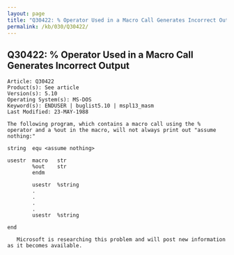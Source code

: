 ```yaml
---
layout: page
title: "Q30422: % Operator Used in a Macro Call Generates Incorrect Output"
permalink: /kb/030/Q30422/
---
```


## Q30422: % Operator Used in a Macro Call Generates Incorrect Output

	Article: Q30422
	Product(s): See article
	Version(s): 5.10
	Operating System(s): MS-DOS
	Keyword(s): ENDUSER | buglist5.10 | mspl13_masm
	Last Modified: 23-MAY-1988
	
	The following program, which contains a macro call using the %
	operator and a %out in the macro, will not always print out "assume
	nothing:"
	
	string  equ <assume nothing>
	
	usestr  macro   str
	        %out    str
	        endm
	
	        usestr  %string
	        .
	        .
	        .
	        .
	        usestr  %string
	
	end
	
	   Microsoft is researching this problem and will post new information
	as it becomes available.
